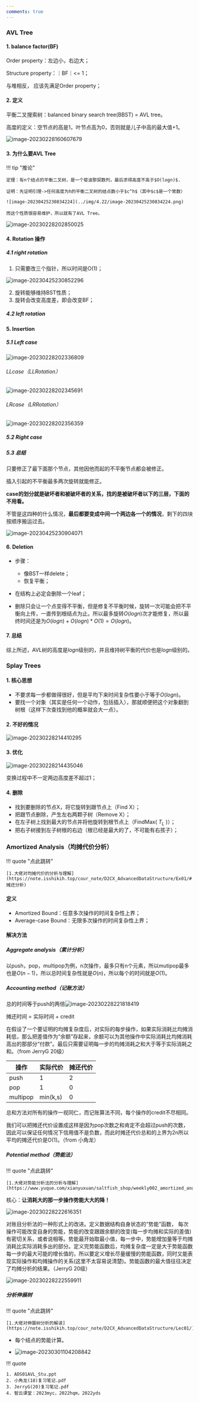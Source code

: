 ```yaml
---
comments: true
---
```

### AVL Tree

#### 1. balance factor(BF)

Order property：左边小，右边大；

Structure property：｜BF｜<= 1；

与堆相反， 应该先满足Order property；

#### 2. 定义

平衡二叉搜索树：balanced binary search tree(BBST) = AVL tree。

高度的定义：空节点的高是1，叶节点高为0，否则就是儿子中高的最大值+1。

![image-20230228160607679](../img/test/202302281606754.png)

#### 3. 为什么要AVL Tree

!!! tip "推论"

    定理：有n个结点的平衡二叉树，是一个斐波那契数列，最后求得高度不高于$O(logn)$.

    证明：先证明引理->任何高度为h的平衡二叉树的结点数小于$c^h$（其中$c$是一个常数）

    ![image-20230425230834224](../img/4.22/image-20230425230834224.png)

    而这个性质很容易维护，所以就有了AVL Tree。


![image-20230228202850025](../img/test/202302282028056.png)

#### 4. Rotation 操作

##### 4.1 right rotation

1. 只需要改三个指针，所以时间是O(1)；

![image-20230425230852296](../img/4.22/image-20230425230852296.png)

2. 旋转能够维持BST性质；
3. 旋转会改变高度差，即会改变BF；

##### 4.2 left rotation

#### 5. Insertion

##### 5.1 Left case

![image-20230228202336809](../img/test/202302282023880.png)

###### LLcase（LLRotation）

![image-20230228202345691](../img/test/202302282023709.png)

###### LRcase（LRRotation）

![image-20230228202356359](../img/test/202302282023378.png)

##### 5.2 Right case
##### 5.3 总结

只要修正了最下面那个节点，其他因他而起的不平衡节点都会被修正。

插入引起的不平衡最多两次旋转就能修正。

**case的划分就是破坏者和被破坏者的关系，找的是被破坏者以下的三层，下面的不用看。**

不管是这四种的什么情况，**最后都要变成中间一个两边各一个的情况**，剩下的四块按顺序搬运过去。

![image-20230425230904071](../img/4.22/image-20230425230904071.png)

#### 6. Deletion

- 步骤：
    - 像BST一样delete；
    - 恢复平衡；
- 在结构上必定会删除一个leaf；

- 删除只会让一个点变得不平衡，但是修复不平衡时候，旋转一次可能会把不平衡向上传，一直传到根结点为止。所以最多旋转$O(logn)$次才能修复，所以最终时间还是为$O(logn) + O(logn)* O(1) = O(logn)$。

#### 7. 总结

综上所述，AVL树的高度是$logn$级别的，并且维持树平衡的代价也是$logn$级别的。

### Splay Trees
#### 1. 核心思想
- 不要求每一步都做得很好，但是平均下来时间复杂性要小于等于$O(logn)$。
- 要找一个对象（其实是任何一个动作，包括插入），那就顺便把这个对象翻到树根（这样下次查找到他的概率就会大一点）。
#### 2. 不好的情况

![image-20230228214410295](../img/test/202302282144376.png)

#### 3. 优化

![image-20230228214435046](../img/test/202302282144075.png)

变换过程中不一定两边高度差不超过1；

#### 4. 删除

- 找到要删除的节点X，将它旋转到跟节点上（Find X）；
- 把跟节点删除，产生左右两颗子树（Remove X）；
- 在左子树上找到最大的节点并将他旋转到根节点上（FindMax( $T_L$ )）；
- 把右子树接到左子树根的右边（根已经是最大的了，不可能有右孩子）；

### Amortized Analysis（均摊代价分析）

!!! quote "点此跳转"

    [1.大佬对均摊代价的分析与理解](https://note.isshikih.top/cour_note/D2CX_AdvancedDataStructure/Ex01/#摊还分析)


#### 定义
- Amortized Bound：任意多次操作的时间复杂性上界；
- Average-case Bound：无限多次操作的时间复杂性上界；
#### 解决方法
##### Aggregate analysis（累计分析）

以push，pop，multipop为例，n次操作，最多只有n个元素，所以mutipop最多也是$O(n-1)$，所以总时间复杂性就是$O(n)$，所以每个的时间就是$O(1)$。

##### Accounting method（记账方法）
总的时间等于push的两倍![image-20230228221818419](../img/test/202302282218520.png)

摊还时间 = 实际时间 + credit

在假设了一个要证明的均摊复杂度后，对实际的每步操作，如果实际消耗比均摊消耗低，那么把差值作为“余额”存起来，余额可以为其他操作中实际消耗比均摊消耗高出的那部分“付款”。最后只需要证明每一步的均摊消耗之和大于等于实际消耗之和。（from JerryG 20级）

| 操作     | 实际代价 | 摊还代价 |
| -------- | -------- | -------- |
| push     | 1        | 2        |
| pop      | 1        | 0        |
| multipop | min(k,s) | 0        |

总和方法对所有的操作一视同仁，而记账算法不同，每个操作的credit不尽相同。

我们可以把摊还代价设置成这样是因为pop次数之和肯定不会超过push的次数，因此可以保证任何情况下信用值不是负数，而此时摊还代价总和的上界为2n所以平均的摊还代价是O(1)。（from 小角龙）

##### Potential method（势能法）

!!! quote "点此跳转"

    [1.大佬对势能分析法的分析与理解](https://www.yuque.com/xianyuxuan/saltfish_shop/weekly002_amortized_analysis#KmnY6)

核心：**让消耗大的那一步操作势能大大的降！**

![image-20230228222616351](../img/test/202302282226383.png)

对账目分析法的一种形式上的改进。定义数据结构自身状态的“势能”函数， 每次操作可能改变自身的势能，势能的改变跟跟余额的改变(每一步均摊和实际的差值)有密切关系，或者说相等。势能最开始取最小值，每一步中，势能增加量等于均摊消耗比实际消耗多出的部分。定义完势能函数后，均摊复杂度一定是大于势能函数每一步的最大可能的增长值的，所以要定义增长尽量缓慢的势能函数，同时又能表现实际操作和均摊操作的关系(这里不太容易说清楚)。势能函数的最大值往往决定了均摊分析的结果。（JerryG 20级）

![image-20230228222559911](../img/test/202302282225992.png)

##### 分析伸展树
!!! quote "点此跳转"

    [1.大佬对伸展树分析的解读](https://note.isshikih.top/cour_note/D2CX_AdvancedDataStructure/Lec01/)

- 每个结点的势能计算。

- ![image-20230301104208842](../img/test/202303011042925.png)

!!! quote

    1. ADS01AVL_Stu.ppt
    2. 小角龙(18)复习笔记.pdf
    3. JerryG(20)复习笔记.pdf
    4. 智云课堂：2023myc，2022hqm，2022yds